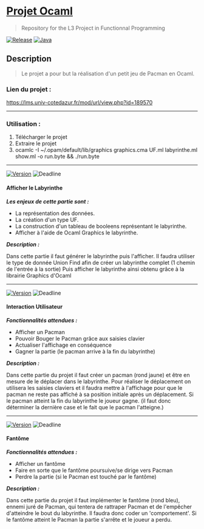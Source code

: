 # [Projet Ocaml](https://github.com/L3-Info-Miage-Universite-Cote-D-Azur/projetinfo-2019-stoneage-sad)

> Repository for the L3 Project in Functionnal Programming

[![Release](https://img.shields.io/badge/Current_Release-None-blue.svg)](https://github.com/L3-Info-Miage-Universite-Cote-D-Azur/projetinfo-2019-stoneage-sad/releases/latest)
[![Java](https://img.shields.io/badge/Ocaml-4.07.0-orange.svg?logo=ocaml&logoColor=orange)](https://www.oracle.com/technetwork/java/javase/downloads/jdk11-downloads-5066655.html)

## Description
>Le projet a pour but la réalisation d'un petit jeu de Pacman en Ocaml.

### Lien du projet : 
https://lms.univ-cotedazur.fr/mod/url/view.php?id=189570

---

### Utilisation : 
1. Télécharger le projet
2. Extraire le projet
3. ocamlc -I ~/.opam/default/lib/graphics  graphics.cma UF.ml labyrinthe.ml show.ml -o run.byte && ./run.byte

---
[![Version](https://img.shields.io/badge/Etape-1-blue.svg?style=for-the-badge&logo=appveyor)](https://github.com/L3-Info-Miage-Universite-Cote-D-Azur/projetinfo-2019-stoneage-sad/milestone/1)
![Deadline](https://img.shields.io/badge/DEADLINE-30/11/2020-blue.svg?style=for-the-badge&logo=codeforces)
#### Afficher le Labyrinthe
***Les enjeux de cette partie sont :***
* La représentation des données.
* La création d'un type UF.
* La construction d'un tableau de booleens représentant le labyrinthe.
* Afficher à l'aide de Ocaml Graphics le labyrinthe.

***Description :***

Dans cette partie il faut générer le labyrinthe puis l'afficher.
Il faudra utiliser le type de donnée Union Find afin de créer un labyrinthe complet (1 chemin de l'entrée à la sortie)
Puis afficher le labyrinthe ainsi obtenu grâce à la librairie Graphics d'Ocaml

---

[![Version](https://img.shields.io/badge/ETAPE-2-2578B0.svg?style=for-the-badge&logo=appveyor)]()
![Deadline](https://img.shields.io/badge/DEADLINE-06/12/2020-blue.svg?style=for-the-badge&logo=codeforces)
#### Interaction Utilisateur
***Fonctionnalités attendues :***
* Afficher un Pacman
* Pouvoir Bouger le Pacman grâce aux saisies clavier
* Actualiser l'affichage en conséquence
* Gagner la partie (le pacman arrive à la fin du labyrinthe)

***Description :***

Dans cette partie du projet il faut créer un pacman (rond jaune) et être en mesure de le déplacer dans le labyrinthe.
Pour réaliser le déplacement on utilisera les saisies claviers et il faudra mettre à l'affichage pour que le pacman ne 
reste pas affiché à sa position initiale après un déplacement.
Si le pacman atteint la fin du labyrinthe le joueur gagne. (il faut donc déterminer la dernière case et le fait 
que le pacman l'atteigne.)

---
[![Version](https://img.shields.io/badge/Etape-3-blue.svg?style=for-the-badge&logo=appveyor)]()
![Deadline](https://img.shields.io/badge/DEADLINE-13/12/2020-blue.svg?style=for-the-badge&logo=codeforces)
#### Fantôme
***Fonctionnalités attendues :***
* Afficher un fantôme
* Faire en sorte que le fantôme poursuive/se dirige vers Pacman
* Perdre la partie (si le Pacman est touché par le fantôme)

***Description :***

Dans cette partie du projet il faut implémenter le fantôme (rond bleu), ennemi juré de Pacman, qui tentera de rattraper 
Pacman et de l'empêcher d'atteindre le bout du labyrinthe. Il faudra donc coder un 'comportement'. Si le fantôme atteint le 
Pacman la partie s'arrête et le joueur a perdu.
